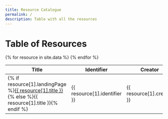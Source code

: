 ```yaml
---
title: Resource Catalogue
permalink: /
description: Table with all the resources
---
```


# Table of Resources

<table class="table table-bordered" id="resource-table" width="100%" cellspacing="0">
    <thead>
    <tr>
    <th>Title</th>
    <th>Identifier</th>    
    <th>Creator</th>
    <th>Description</th>    
    </tr>
    </thead>
    <tbody>{% for resource in site.data %}
    <tr>
    <td>{% if resource[1].landingPage %}<a href="{{ resource[0].landingPage }}" target="_blank">{{ resource[1].title }}</a>{% else %}{{ resource[1].title }}{% endif %}</td>
    <td>{{ resource[1].identifier }}</td>
    <td>{{ resource[1].creator }}</td>
    <td>{{ resource[1].description }}</td>
    </tr>
    {% endfor %}
</tbody>
</table>

<script src="https://code.jquery.com/jquery-3.4.1.min.js"></script>
<link href="https://cdn.datatables.net/1.10.20/css/dataTables.bootstrap4.min.css" rel="stylesheet" type="text/css" />
<script src="https://cdn.datatables.net/1.10.20/js/jquery.dataTables.min.js"></script>
<script src="https://cdn.datatables.net/1.10.20/js/dataTables.bootstrap4.min.js"></script>
<script src="https://cdn.datatables.net/buttons/1.6.0/js/dataTables.buttons.min.js"></script>
<script src="https://cdn.datatables.net/buttons/1.6.0/js/buttons.flash.min.js"></script>
<script src="https://cdnjs.cloudflare.com/ajax/libs/jszip/3.1.3/jszip.min.js"></script>
<script src="https://cdnjs.cloudflare.com/ajax/libs/pdfmake/0.1.53/pdfmake.min.js"></script>
<script src="https://cdnjs.cloudflare.com/ajax/libs/pdfmake/0.1.53/vfs_fonts.js"></script>
<script src="https://cdn.datatables.net/buttons/1.6.0/js/buttons.html5.min.js"></script>
<script src="https://cdn.datatables.net/buttons/1.6.0/js/buttons.print.min.js"></script>

<script>
$('#resource-table').DataTable({
  "pageLength": 100,
  "dom": 'Bfrtip',
  "buttons": [
        'copy', 'csv', 'excel', 'pdf', 'print'
   ]
});
</script>
